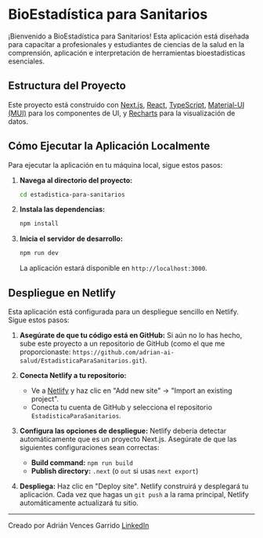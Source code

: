# BioEstadística para Sanitarios

¡Bienvenido a BioEstadística para Sanitarios! Esta aplicación está diseñada para capacitar a profesionales y estudiantes de ciencias de la salud en la comprensión, aplicación e interpretación de herramientas bioestadísticas esenciales.

## Estructura del Proyecto

Este proyecto está construido con [Next.js](https://nextjs.org/), [React](https://react.dev/), [TypeScript](https://www.typescriptlang.org/), [Material-UI (MUI)](https://mui.com/) para los componentes de UI, y [Recharts](https://recharts.org/) para la visualización de datos.

## Cómo Ejecutar la Aplicación Localmente

Para ejecutar la aplicación en tu máquina local, sigue estos pasos:

1.  **Navega al directorio del proyecto:**
    ```bash
    cd estadistica-para-sanitarios
    ```

2.  **Instala las dependencias:**
    ```bash
    npm install
    ```

3.  **Inicia el servidor de desarrollo:**
    ```bash
    npm run dev
    ```

    La aplicación estará disponible en `http://localhost:3000`.

## Despliegue en Netlify

Esta aplicación está configurada para un despliegue sencillo en Netlify. Sigue estos pasos:

1.  **Asegúrate de que tu código está en GitHub:**
    Si aún no lo has hecho, sube este proyecto a un repositorio de GitHub (como el que me proporcionaste: `https://github.com/adrian-ai-salud/EstadisticaParaSanitarios.git`).

2.  **Conecta Netlify a tu repositorio:**
    *   Ve a [Netlify](https://app.netlify.com/) y haz clic en "Add new site" -> "Import an existing project".
    *   Conecta tu cuenta de GitHub y selecciona el repositorio `EstadisticaParaSanitarios`.

3.  **Configura las opciones de despliegue:**
    Netlify debería detectar automáticamente que es un proyecto Next.js. Asegúrate de que las siguientes configuraciones sean correctas:
    *   **Build command:** `npm run build`
    *   **Publish directory:** `.next` (o `out` si usas `next export`)

4.  **Despliega:**
    Haz clic en "Deploy site". Netlify construirá y desplegará tu aplicación. Cada vez que hagas un `git push` a la rama principal, Netlify automáticamente actualizará tu sitio.

---

Creado por Adrián Vences Garrido
[LinkedIn](https://www.linkedin.com/in/adri%C3%A1n-vences-garrido-513872324/)
